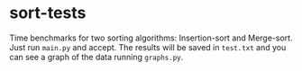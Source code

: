 # sort-tests
Time benchmarks for two sorting algorithms: Insertion-sort and Merge-sort. Just run `main.py` and accept. The results will be saved in `test.txt` and you can see a graph of the data running `graphs.py`.
